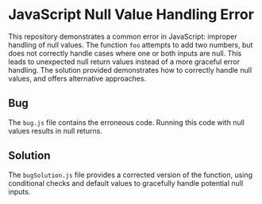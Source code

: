 # JavaScript Null Value Handling Error

This repository demonstrates a common error in JavaScript: improper handling of null values. The function `foo` attempts to add two numbers, but does not correctly handle cases where one or both inputs are null. This leads to unexpected null return values instead of a more graceful error handling. The solution provided demonstrates how to correctly handle null values, and offers alternative approaches.

## Bug

The `bug.js` file contains the erroneous code. Running this code with null values results in null returns. 

## Solution

The `bugSolution.js` file provides a corrected version of the function, using conditional checks and default values to gracefully handle potential null inputs.
